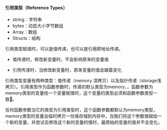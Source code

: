 #### 引用类型（Reference Types）

- string：字符串
- bytes：动态大小字节数组
- Array：数组
- Structs：结构

引用类型赋值时，可以是值传递，也可以是引用即地址传递。

- 值传递时，修改新变量时，不会影响原来的变量值

- 引用传递时，当修改新变量时，原来变量的值会跟着变化

引用类型变量有两种类型：值传递（memory 深拷贝）以及指针传递（storage浅拷贝）。引用类型作为函数参数时，传递的默认类型为memory，，函数参数为memory类型的变量给一个变量赋值时，这个变量的类型必须和函数参数类型一致。

任何函数参数当它的类型为引用类型时，这个函数参数都默认为memory类型，memory类型的变量会临时拷贝一份值存储到内存中，当我们将这个参数值赋给一个新的变量，并尝试去修改这个新的变量的值时，最原始的变量的值并不会变化。